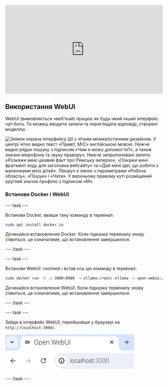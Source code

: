 <html>
  <div style="position: relative; overflow: hidden; padding-top: 56.25%;">
    <iframe style="position: absolute; top: 0; left: 0; right: 0; width: 100%; height: 100%; border: none;" src="https://www.youtube.com/embed/xx0VQ0RJc8A?rel=0&cc_load_policy=1" allowfullscreen allow="accelerometer; autoplay; clipboard-write; encrypted-media; gyroscope; picture-in-picture; web-share">
    </iframe>
  </div>
</html>

## Використання WebUI

WebUI (вимовляється «вебʼюай) працює як будь-який інший інтерфейс чат-бота. Ти можеш вводити запити та переглядати відповіді, створені моделлю.

![Знімок екрана інтерфейсу ШІ з чітким мінімалістичним дизайном. У центрі чітко видно текст «Привіт, MrC» англійською мовою. Нижче видно рядок пошуку з підписом «Чим я можу допомогти?», а також значки мікрофона та звуку праворуч. Нижче запропоновані запити: «Розкажи мені цікавий факт про Римську імперію», «Покажи мені фрагмент коду для заголовка вебсайту» та «Дай мені ідеї, що робити з малюнками моїх дітей». Ліворуч є меню з параметрами «Робоча область», «Пошук» і «Чати». У верхньому правому куті розміщений круглий значок профілю з підписом «M».](images/webUI.png)

### Встанови Docker і WebUI

--- task ---

Встанови Docker, ввівши таку команду в термінал:

```bash
sudo apt install docker.io
```
Дочекайся встановлення Docker. Коли підказка терміналу знову зʼявиться, це означатиме, що встановлення завершилося.

--- /task ---

--- task ---

Встанови WebUI: скопіюй і встав ось цю команду в термінал:

```bash
sudo docker run -d -p 3000:8080 -v ollama:/root/.ollama -v open-webui:/app/backend/data --name open-webui --restart always ghcr.io/open-webui/open-webui:ollama
```
Дочекайся встановлення WebUI. Коли підказка терміналу знову зʼявиться, це означатиме, що встановлення завершилося.

--- /task ---

--- task ---

Зайди в інтерфейс WebUI, перейшовши у браузері на `http://localhost:3000/`.

![Вкладка браузера під назвою Open WebUI показує URL-адресу «localhost:3000» в адресному рядку.](images/localhostURL.png)

--- /task ---
